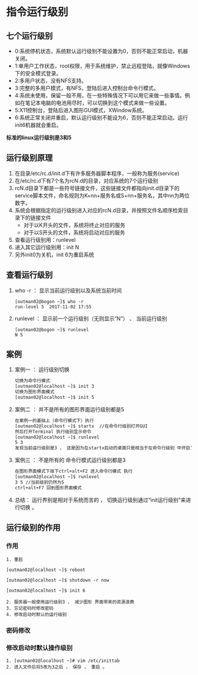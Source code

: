 
# 指令运行级别
## 七个运行级别
- 0:系统停机状态，系统默认运行级别不能设置为0，否则不能正常启动，机器关闭。
- 1:单用户工作状态，root权限，用于系统维护，禁止远程登陆，就像Windows下的安全模式登录。
- 2:多用户状态，没有NFS支持。
- 3:完整的多用户模式，有NFS，登陆后进入控制台命令行模式。
- 4:系统未使用，保留一般不用，在一些特殊情况下可以用它来做一些事情。例如在笔记本电脑的电池用尽时，可以切换到这个模式来做一些设置。
- 5:X11控制台，登陆后进入图形GUI模式，XWindow系统。
- 6:系统正常关闭并重启，默认运行级别不能设为6，否则不能正常启动。运行init6机器就会重启。

**标准的linux运行级别是3和5**

## 运行级别原理
1. 在目录/etc/rc.d/init.d下有许多服务器脚本程序，一般称为服务(service)
2. 在/etc/rc.d下有7个名为rcN.d的目录，对应系统的7个运行级别
3. rcN.d目录下都是一些符号链接文件，这些链接文件都指向init.d目录下的service脚本文件，命名规则为K+nn+服务名或S+nn+服务名，其中nn为两位数字。
4. 系统会根据指定的运行级别进入对应的rcN.d目录，并按照文件名顺序检索目录下的链接文件
     - 对于以K开头的文件，系统将终止对应的服务
     - 对于以S开头的文件，系统将启动对应的服务
5. 查看运行级别用：runlevel
6. 进入其它运行级别用：init N
7. 另外init0为关机，init 6为重启系统

## 查看运行级别
1. who -r ： 显示当前运行级别以及系统当前时间
    ```shell
    [outman02@bogon ~]$ who -r
    run-level 5  2017-11-02 17:55
    ```
    
2. runlevel ： 显示前一个运行级别（无则显示”N”） 、 当前运行级别
    ```shell
    [outman02@bogon ~]$ runlevel
    N 5
    ```

## 案例
1. 案例一 ： 运行级别切换
    ```bash
    切换为命令行模式
    [outman02@localhost ~]$ init 3
    切换为图形界面模式
   [outman02@localhost ~]$ init 5
    ```
    
2. 案例二 ： 并不是所有的图形界面运行级别都是5
    ```bash
    在案例一的基础上（命令行模式下）执行
    [outman02@localhost ~]$ startx  //在命令行级别打开GUI
    然后打开Terminal 执行级别显示命令
    [outman02@localhost ~]$ runlevel
    5 3 
    发现当前运行级别是3 ， 这是因为在startx启动的桌面只是相当于在命令行级别 中开启了一个进程 。 所以运行级别没有变化 。 
    ```
    
3. 案例三 ： 不是所有的 命令行模式运行级别都是3
    ```bash
    在图形界面模式下按下ctrl+alt+F2 进入命令行模式 执行
    [outman02@localhost ~]$ runlevel
    3 5 //当前级别仍然为5
    ctrl+alt+F7 回到图形界面模式

    ```
    
4. 总结： 运行界别是相对于系统而言的 ， 切换运行级别通过“init运行级别”来进行切换 。

## 运行级别的作用
### 作用
    1. 重启 
    
    [outman02@localhost ~]$ reboot
    
    [outman02@localhost ~]$ shutdown -r now
    
    [outman02@localhost ~]$ init 6
        
    2. 服务器一般使用运行级别3 ， 减少图形 界面带来的资源浪费
    3. 忘记密码时修改密码
    4. 修改启动时默认的运行级别

### 密码修改
    

### 修改启动时默认操作级别
    1. [outman02@localhost ~]# vim /etc/inittab
    2. 进入文件后将5改为3之后 ， 保存 ， 重启 。
